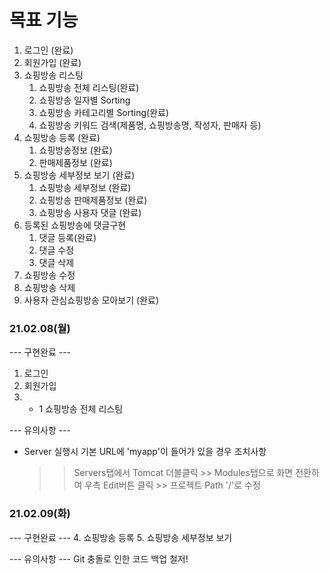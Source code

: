 # 목표 기능
1. 로그인 (완료)
2. 회원가입 (완료)
3. 쇼핑방송 리스팅
    1) 쇼핑방송 전체 리스팅(완료)
    2) 쇼핑방송 일자별 Sorting
    3) 쇼핑방송 카테고리별 Sorting(완료)
    4) 쇼핑방송 키워드 검색(제품명, 쇼핑방송명, 작성자, 판매자 등)
4. 쇼핑방송 등록 (완료)
    1) 쇼핑방송정보 (완료)
    2) 판매제품정보 (완료)
5. 쇼핑방송 세부정보 보기 (완료)
    1) 쇼핑방송 세부정보 (완료)
    2) 쇼핑방송 판매제품정보 (완료)
    3) 쇼핑방송 사용자 댓글 (완료)
5. 등록된 쇼핑방송에 댓글구현
    1) 댓글 등록(완료)
    2) 댓글 수정
    3) 댓글 삭제
6. 쇼핑방송 수정
7. 쇼핑방송 삭제
8. 사용자 관심쇼핑방송 모아보기 (완료)

### 21.02.08(월)
--- 구현완료 ---
1. 로그인
2. 회원가입
3. - 1 쇼핑방송 전체 리스팅

--- 유의사항 ---
- Server 실행시 기본 URL에 'myapp'이 들어가 있을 경우 조치사항 
  >> Servers탭에서 Tomcat 더블클릭 >> Modules탭으로 화면 전환하여 우측 Edit버튼 클릭 >> 프로젝트 Path '/'로 수정

### 21.02.09(화)
--- 구현완료 ---
4. 쇼핑방송 등록 
5. 쇼핑방송 세부정보 보기

--- 유의사항 ---
Git 충돌로 인한 코드 백업 철저!




